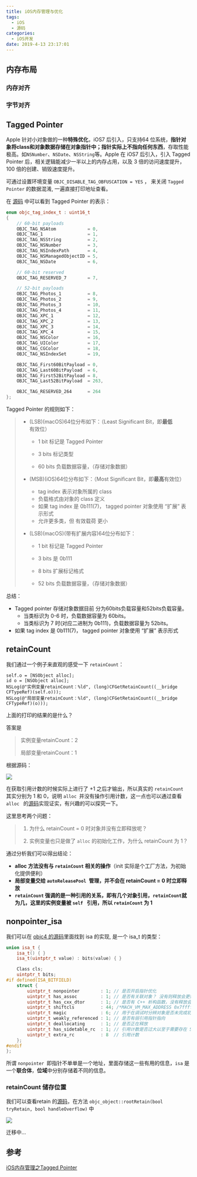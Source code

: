 ```yaml
---
title: iOS内存管理与优化
tags:
  - iOS
  - 源码
categories:
  - iOS开发
date: 2019-4-13 23:17:01
---
```


## 内存布局

### 内存对齐



### 字节对齐





## Tagged Pointer

Apple 针对小对象做的一种**特殊优化**，iOS7 后引入，只支持64 位系统，**指针对象将class和对象数据存储在对象指针中；指针实际上不指向任何东西**，存取性能极高。如`NSNumber`、`NSDate`、`NSString`等。Apple 在 iOS7 后引入，引入 Tagged Pointer 后，相关逻辑能减少一半以上的内存占用，以及 3 倍的访问速度提升，100 倍的创建、销毁速度提升。

可通过设置环境变量 `OBJC_DISABLE_TAG_OBFUSCATION = YES` ， 来关闭 `Tagged Pointer` 的数据混淆, 一遍直接打印地址查看。

在 [源码](https://opensource.apple.com/source/objc4/objc4-781/runtime/objc-internal.h.auto.html) 中可以看到 Tagged Pointer 的表示：

```c++
enum objc_tag_index_t : uint16_t
{
    // 60-bit payloads
    OBJC_TAG_NSAtom            = 0, 
    OBJC_TAG_1                 = 1, 
    OBJC_TAG_NSString          = 2, 
    OBJC_TAG_NSNumber          = 3, 
    OBJC_TAG_NSIndexPath       = 4, 
    OBJC_TAG_NSManagedObjectID = 5, 
    OBJC_TAG_NSDate            = 6,

    // 60-bit reserved
    OBJC_TAG_RESERVED_7        = 7, 

    // 52-bit payloads
    OBJC_TAG_Photos_1          = 8,
    OBJC_TAG_Photos_2          = 9,
    OBJC_TAG_Photos_3          = 10,
    OBJC_TAG_Photos_4          = 11,
    OBJC_TAG_XPC_1             = 12,
    OBJC_TAG_XPC_2             = 13,
    OBJC_TAG_XPC_3             = 14,
    OBJC_TAG_XPC_4             = 15,
    OBJC_TAG_NSColor           = 16,
    OBJC_TAG_UIColor           = 17,
    OBJC_TAG_CGColor           = 18,
    OBJC_TAG_NSIndexSet        = 19,

    OBJC_TAG_First60BitPayload = 0, 
    OBJC_TAG_Last60BitPayload  = 6, 
    OBJC_TAG_First52BitPayload = 8, 
    OBJC_TAG_Last52BitPayload  = 263, 

    OBJC_TAG_RESERVED_264      = 264
};
```

Tagged Pointer 的规则如下：

> - (LSB)(macOS)64位分布如下：（Least Significant Bit，即**最低**有效位）
>
>   - 1 bit 标记是 Tagged Pointer
>
>   - 3 bits 标记类型
>
>   - 60 bits 负载数据容量，（存储对象数据）
>
> - (MSB)(iOS)64位分布如下：（Most Significant Bit，即**最高**有效位）
>   - tag index 表示对象所属的 class
>   - 负载格式由对象的 class 定义
>   - 如果 tag index 是 0b111(7)， tagged pointer 对象使用 “扩展” 表示形式
>   - 允许更多类，但 有效载荷 更小
>
> - (LSB)(macOS)(带有扩展内容)64位分布如下：
>
>   - 1 bit 标记是 Tagged Pointer
>   - 3 bits 是 0b111
>
>   - 8 bits 扩展标记格式
>   - 52 bits 负载数据容量，（存储对象数据）

总结：

- Tagged pointer 存储对象数据目前 分为60bits负载容量和52bits负载容量。
  - 当类标识为 0-6 时，负载数据容量为 60bits。
  - 当类标识为 7 时(对应二进制为 0b111)，负载数据容量为 52bits。
- 如果 tag index 是 0b111(7)， tagged pointer 对象使用 “扩展” 表示形式

## retainCount

我们通过一个例子来直观的感受一下 `retainCount`：

```objc
self.o = [NSObject alloc];
id o = [NSObject alloc];
NSLog(@"实例变量retainCount：%ld", (long)CFGetRetainCount((__bridge CFTypeRef)(self.o)));
NSLog(@"局部变量retainCount：%ld", (long)CFGetRetainCount((__bridge CFTypeRef)(o)));
```

上面的打印的结果的是什么？

答案是

> 实例变量retainCount：2
>
> 局部变量retainCount：1

根据源码：

![](/images/WX20210107-215218@2x.png)

在获取引用计数的时候实际上进行了 +1 之后才输出，所以真实的 `retainCount ` 其实分别为 1 和 0，说明 `alloc `并没有操作引用计数，这一点也可以通过查看 `alloc ` 的[源码](https://github.com/ygg29/SourceCode)实现证实，有兴趣的可以探究一下。

这里思考两个问题：

>1. 为什么 retainCount = 0 时对象并没有立即释放呢？
>
>2. 实例变量也只是做了 `alloc` 的初始化工作，为什么 retainCount 为 1？

通过分析我们可以得出结论：

- **alloc 方法没有与 `retainCount` 相关的操作**（init 实际是个工厂方法，为初始化提供便利）
- **局部变量交给 `autoReleasePool `管理，并不会在 retainCount = 0 时立即释放**
- **`retainCount` 强调的是一种引用的关系，即有几个对象引用，`retainCount`就为几，这里的实例变量被  `self ` 引用，所以 `retainCount` 为 1**

## nonpointer_isa

我们可以在 [objc4 的源码](https://opensource.apple.com/source/objc4/objc4-781/runtime/objc-private.h.auto.html)里面找到 isa 的实现, 是一个 isa_t 的类型：

```c++
union isa_t {
    isa_t() { }
    isa_t(uintptr_t value) : bits(value) { }

    Class cls;
    uintptr_t bits;
#if defined(ISA_BITFIELD)
    struct {
        uintptr_t nonpointer        : 1; // 是否开启指针优化                                        
        uintptr_t has_assoc         : 1; // 是否有关联对象？ 没有则释放会更快                                        
        uintptr_t has_cxx_dtor      : 1; // 是否有 C++ 析构函数，没有释放会更快                                     
        uintptr_t shiftcls          : 44; /*MACH_VM_MAX_ADDRESS 0x7fffffe00000*/ //储存真正的类信息
        uintptr_t magic             : 6; // 用于在调试时分辨对象是否未完成初始化                                      
        uintptr_t weakly_referenced : 1; // 是否有弱引用指针指向                                     
        uintptr_t deallocating      : 1; // 是否正在释放                                      
        uintptr_t has_sidetable_rc  : 1; // 引用计数是否过大以至于需要存在 SideTable 中                                      
        uintptr_t extra_rc          : 8  // 引用计数
    };
#endif
};
```

所谓 `nonpointer `即指针不单单是一个地址，里面存储这一些有用的信息，`isa` 是一个**联合体**，**位域**中分别存储着不同的信息。

### retainCount 储存位置

我们可以查看retain 的[源码](https://opensource.apple.com/source/objc4/objc4-781/runtime/objc-object.h.auto.html)，在方法 `objc_object::rootRetain(bool tryRetain, bool handleOverflow)` 中

![](/images/WX20210107-224536@2x.png)

<!-- more -->

迁移中...



## 参考

[iOS内存管理之Tagged Pointer](https://www.infoq.cn/article/r5s0budukwyndafrivh4)

